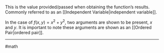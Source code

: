 This is the value provided/passed when obtaining the function’s results. Commonly referred to as an [[Independent Variable|independent variable]].

In the case of $f(x,y)=x^{2}+y^{2}$, two arguments are shown to be present, $x$ and $y$. It is important to note these arguments are shown as an [[Ordered Pair|ordered pair]].

---
#math 

